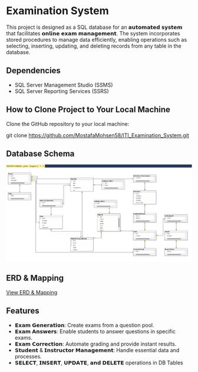 # Examination System

This project is designed as a SQL database for an 𝗮𝘂𝘁𝗼𝗺𝗮𝘁𝗲𝗱 𝘀𝘆𝘀𝘁𝗲𝗺 that facilitates 𝗼𝗻𝗹𝗶𝗻𝗲 𝗲𝘅𝗮𝗺 𝗺𝗮𝗻𝗮𝗴𝗲𝗺𝗲𝗻𝘁. The system incorporates stored procedures to manage data efficiently, enabling operations such as selecting, inserting, updating, and deleting records from any table in the database.

## Dependencies

- SQL Server Management Studio (SSMS)
- SQL Server Reporting Services (SSRS)

## How to Clone Project to Your Local Machine

Clone the GitHub repository to your local machine:

git clone https://github.com/MostafaMohsen58/ITI_Examination_System.git

## Database Schema

![Sample Image](https://github.com/MostafaMohsen58/ITI_Examination_System/blob/main/DB%20Schema/DB_Schema.png)

## ERD & Mapping

[View ERD & Mapping ](https://github.com/MostafaMohsen58/ITI_Examination_System/blob/main/ERD%20%26%20Mapping/Erd_And_Mapping.pdf)

 ## Features
 
- 𝗘𝘅𝗮𝗺 𝗚𝗲𝗻𝗲𝗿𝗮𝘁𝗶𝗼𝗻: Create exams from a question pool.
- 𝗘𝘅𝗮𝗺 𝗔𝗻𝘀𝘄𝗲𝗿𝘀: Enable students to answer questions in specific exams.
-	𝗘𝘅𝗮𝗺 𝗖𝗼𝗿𝗿𝗲𝗰𝘁𝗶𝗼𝗻: Automate grading and provide instant results.
-	𝗦𝘁𝘂𝗱𝗲𝗻𝘁 & 𝗜𝗻𝘀𝘁𝗿𝘂𝗰𝘁𝗼𝗿 𝗠𝗮𝗻𝗮𝗴𝗲𝗺𝗲𝗻𝘁: Handle essential data and processes.
- 𝗦𝗘𝗟𝗘𝗖𝗧, 𝗜𝗡𝗦𝗘𝗥𝗧, 𝗨𝗣𝗗𝗔𝗧𝗘, 𝗮𝗻𝗱 𝗗𝗘𝗟𝗘𝗧𝗘 operations in DB Tables


